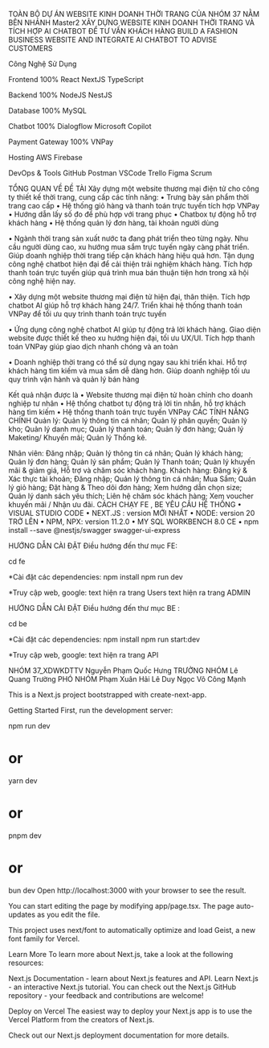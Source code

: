 TOÀN BỘ DỰ ÁN WEBSITE KINH DOANH THỜI TRANG CỦA NHÓM 37 NẰM BÊN NHÁNH Master2 XÂY DỰNG WEBSITE KINH DOANH THỜI TRANG VÀ TÍCH HỢP AI CHATBOT ĐỂ TƯ VẤN KHÁCH HÀNG BUILD A FASHION BUSINESS WEBSITE AND INTEGRATE AI CHATBOT TO ADVISE CUSTOMERS

Công Nghệ Sử Dụng

Frontend 100% React NextJS TypeScript

Backend 100% NodeJS NestJS

Database 100% MySQL

Chatbot 100% Dialogflow Microsoft Copilot

Payment Gateway 100% VNPay

Hosting AWS Firebase

DevOps & Tools GitHub Postman VSCode Trello Figma Scrum

TỔNG QUAN VỀ ĐỀ TÀI Xây dựng một website thương mại điện tử cho công ty thiết kế thời trang, cung cấp các tính năng: • Trưng bày sản phẩm thời trang cao cấp • Hệ thống giỏ hàng và thanh toán trực tuyến tích hợp VNPay • Hướng dẫn lấy số đo để phù hợp với trang phục • Chatbox tự động hỗ trợ khách hàng • Hệ thống quản lý đơn hàng, tài khoản người dùng

•	Ngành thời trang sản xuất nước ta đang phát triển theo từng ngày. Nhu cầu người dùng cao, xu hướng mua sắm trực tuyến ngày càng phát triển. Giúp doanh nghiệp thời trang tiếp cận khách hàng hiệu quả hơn. Tận dụng công nghệ chatbot hiện đại để cải thiện trải nghiệm khách hàng. Tích hợp thanh toán trực tuyến giúp quá trình mua bán thuận tiện hơn trong xã hội công nghệ hiện nay.

•	Xây dựng một website thương mại điện tử hiện đại, thân thiện. Tích hợp chatbot AI giúp hỗ trợ khách hàng 24/7. Triển khai hệ thống thanh toán VNPay để tối ưu quy trình thanh toán trực tuyến

•	Ứng dụng công nghệ chatbot AI giúp tự động trả lời khách hàng. Giao diện website được thiết kế theo xu hướng hiện đại, tối ưu UX/UI. Tích hợp thanh toán VNPay giúp giao dịch nhanh chóng và an toàn

•	Doanh nghiệp thời trang có thể sử dụng ngay sau khi triển khai. Hỗ trợ khách hàng tìm kiếm và mua sắm dễ dàng hơn. Giúp doanh nghiệp tối ưu quy trình vận hành và quản lý bán hàng

Kết quả nhận được là
•	Website thương mại điện tử hoàn chỉnh cho doanh nghiệp tư nhân
•	Hệ thống chatbot tự động trả lời tin nhắn, hỗ trợ khách hàng tìm kiếm
•	Hệ thống thanh toán trực tuyến VNPay
CÁC TÍNH NĂNG CHÍNH Quản lý: Quản lý thông tin cá nhân; Quản lý phân quyền; Quản lý kho; Quản lý danh mục; Quản lý thanh toán; Quản lý đơn hàng; Quản lý Maketing/ Khuyến mãi; Quản lý Thống kê.

Nhân viên: Đăng nhập; Quản lý thông tin cá nhân; Quản lý khách hàng; Quản lý đơn hàng; Quản lý sản phẩm; Quản lý Thanh toán; Quản lý khuyến mãi & giảm giá, Hỗ trợ và chăm sóc khách hàng.
Khách hàng: Đăng ký & Xác thực tài khoản; Đăng nhập; Quản lý thông tin cá nhân; Mua Sắm; Quản lý giỏ hàng; Đặt hàng & Theo dõi đơn hàng; Xem hướng dẫn chọn size; Quản lý danh sách yêu thích; Liên hệ chăm sóc khách hàng; Xem voucher khuyến mãi / Nhận ưu đãi. CÁCH CHẠY FE , BE YÊU CẦU HỆ THỐNG • VISUAL STUDIO CODE
• NEXT.JS : version MỚI NHẤT • NODE: version 20 TRỞ LÊN • NPM, NPX: version 11.2.0 • MY SQL WORKBENCH 8.0 CE • npm install --save @nestjs/swagger swagger-ui-express

HƯỚNG DẪN CÀI ĐẶT Điều hướng đến thư mục FE:

cd fe

*Cài đặt các dependencies: npm install npm run dev

*Truy cập web, google: text hiện ra trang Users text hiện ra trang ADMIN

HƯỚNG DẪN CÀI ĐẶT Điều hướng đến thư mục BE :

cd be

*Cài đặt các dependencies: npm install npm run start:dev

*Truy cập web, google: text hiện ra trang API

NHÓM 37_XDWKDTTV Nguyễn Phạm Quốc Hưng TRƯỞNG NHÓM Lê Quang Trường PHÓ NHÓM Phạm Xuân Hải Lê Duy Ngọc Võ Công Mạnh

This is a Next.js project bootstrapped with create-next-app.

Getting Started
First, run the development server:

npm run dev
# or
yarn dev
# or
pnpm dev
# or
bun dev
Open http://localhost:3000 with your browser to see the result.

You can start editing the page by modifying app/page.tsx. The page auto-updates as you edit the file.

This project uses next/font to automatically optimize and load Geist, a new font family for Vercel.

Learn More
To learn more about Next.js, take a look at the following resources:

Next.js Documentation - learn about Next.js features and API.
Learn Next.js - an interactive Next.js tutorial.
You can check out the Next.js GitHub repository - your feedback and contributions are welcome!

Deploy on Vercel
The easiest way to deploy your Next.js app is to use the Vercel Platform from the creators of Next.js.

Check out our Next.js deployment documentation for more details.
